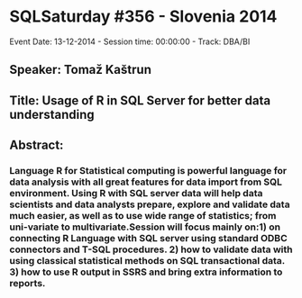 # SQLSaturday #356 - Slovenia 2014
Event Date: 13-12-2014 - Session time: 00:00:00 - Track: DBA/BI
## Speaker: Tomaž Kaštrun
## Title: Usage of R in SQL Server for better data understanding
## Abstract:
### Language R for Statistical computing is powerful language for data analysis with all great features for data import from SQL environment. Using R with SQL server data will help data scientists and data analysts prepare, explore and validate data much easier, as well as to use wide range of statistics; from uni-variate to multivariate.Session will focus mainly on:1) on connecting R Language with SQL server using standard ODBC connectors and T-SQL procedures. 2) how to validate data with using classical statistical methods on SQL transactional data. 3) how to use R output in SSRS and bring extra information to reports.
